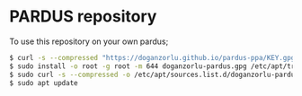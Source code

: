 # PARDUS repository

To use this repository on your own pardus;

```bash
$ curl -s --compressed "https://doganzorlu.github.io/pardus-ppa/KEY.gpg" | gpg --dearmor - > doganzorlu-pardus.gpg
$ sudo install -o root -g root -m 644 doganzorlu-pardus.gpg /etc/apt/trusted.gpg.d/
$ sudo curl -s --compressed -o /etc/apt/sources.list.d/doganzorlu-pardus.list  "https://doganzorlu.github.io/pardus-ppa/doganzorlu-pardus.list"
$ sudo apt update
```
